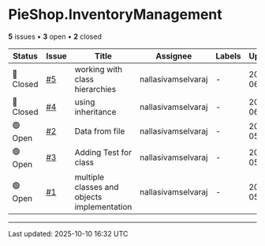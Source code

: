# PieShop.InventoryManagement

**5** issues • **3** open • **2** closed

<table class="github-issue-table">
<thead>
<tr>
<th>Status</th>
<th>Issue</th>
<th>Title</th>
<th>Assignee</th>
<th>Labels</th>
<th>Updated</th>
</tr>
</thead>
<tbody>
<tr><td>🔴 Closed</td><td><a href='./issue-5-working-with-class-hierarchies.md'>#5</a></td><td>working with class hierarchies</td><td>nallasivamselvaraj</td><td>-</td><td>2025-06-20</td></tr>
<tr><td>🔴 Closed</td><td><a href='./issue-4-using-inheritance.md'>#4</a></td><td>using inheritance</td><td>nallasivamselvaraj</td><td>-</td><td>2025-06-20</td></tr>
<tr><td>🟢 Open</td><td><a href='./issue-2-Data-from-file.md'>#2</a></td><td>Data from file</td><td>nallasivamselvaraj</td><td>-</td><td>2025-05-14</td></tr>
<tr><td>🟢 Open</td><td><a href='./issue-3-Adding-Test-for-class.md'>#3</a></td><td>Adding Test for class</td><td>nallasivamselvaraj</td><td>-</td><td>2025-05-14</td></tr>
<tr><td>🟢 Open</td><td><a href='./issue-1-multiple-classes-and-objects-implementation.md'>#1</a></td><td>multiple classes and objects implementation</td><td>nallasivamselvaraj</td><td>-</td><td>2025-05-13</td></tr>
</tbody>
</table>

---

Last updated: 2025-10-10 16:32 UTC